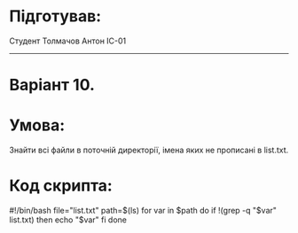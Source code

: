 Підготував:
=====================
Студент Толмачов Антон ІС-01
***
Варіант 10.
=====================
Умова: 
=====================
Знайти всі файли в поточній директорії, імена яких не прописані в list.txt.

Код скрипта:
=====================
#!/bin/bash
file="list.txt"
path=$(ls)
for var in $path
do
if !(grep -q "$var" list.txt)
then
echo "$var"
fi
done
